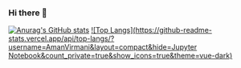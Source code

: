 ### Hi there 👋
[![Anurag's GitHub stats](https://github-readme-stats.vercel.app/api?username=AmanVirmani&hide=issues&include_all_commits=true&count_private=true&show_icons=true&theme=vue-dark)](https://github.com/anuraghazra/github-readme-stats)
[![Top Langs](https://github-readme-stats.vercel.app/api/top-langs/?username=AmanVirmani&layout=compact&hide=Jupyter Notebook&count_private=true&show_icons=true&theme=vue-dark)](https://github.com/anuraghazra/github-readme-stats)

<!--
**AmanVirmani/AmanVirmani** is a ✨ _special_ ✨ repository because its `README.md` (this file) appears on your GitHub profile.

Here are some ideas to get you started:

- 🔭 I’m currently working on ...
- 🌱 I’m currently learning ...
- 👯 I’m looking to collaborate on ...
- 🤔 I’m looking for help with ...
- 💬 Ask me about ...
- 📫 How to reach me: ...
- 😄 Pronouns: ...
- ⚡ Fun fact: ...
-->
